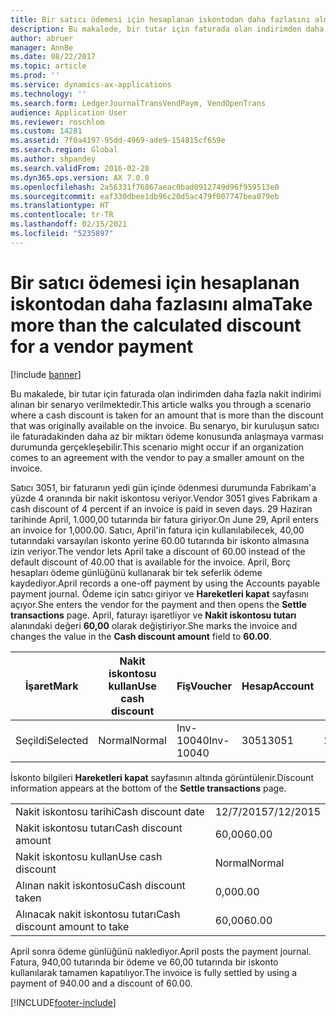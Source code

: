 ```yaml
---
title: Bir satıcı ödemesi için hesaplanan iskontodan daha fazlasını alma
description: Bu makalede, bir tutar için faturada olan indirimden daha fazla nakit indirimi alınan bir senaryo verilmektedir. Bu senaryo, bir kuruluşun satıcı ile faturadakinden daha az bir miktarı ödeme konusunda anlaşmaya varması durumunda gerçekleşebilir.
author: abruer
manager: AnnBe
ms.date: 08/22/2017
ms.topic: article
ms.prod: ''
ms.service: dynamics-ax-applications
ms.technology: ''
ms.search.form: LedgerJournalTransVendPaym, VendOpenTrans
audience: Application User
ms.reviewer: roschlom
ms.custom: 14281
ms.assetid: 7f0a4197-95dd-4969-ade9-154815cf659e
ms.search.region: Global
ms.author: shpandey
ms.search.validFrom: 2016-02-28
ms.dyn365.ops.version: AX 7.0.0
ms.openlocfilehash: 2a56331f76867aeac0bad0912749d96f959513e0
ms.sourcegitcommit: eaf330dbee1db96c20d5ac479f007747bea079eb
ms.translationtype: HT
ms.contentlocale: tr-TR
ms.lasthandoff: 02/15/2021
ms.locfileid: "5235897"
---
```

# <a name="take-more-than-the-calculated-discount-for-a-vendor-payment"></a><span data-ttu-id="9e1b9-104">Bir satıcı ödemesi için hesaplanan iskontodan daha fazlasını alma</span><span class="sxs-lookup"><span data-stu-id="9e1b9-104">Take more than the calculated discount for a vendor payment</span></span>

[!include [banner](../includes/banner.md)]

<span data-ttu-id="9e1b9-105">Bu makalede, bir tutar için faturada olan indirimden daha fazla nakit indirimi alınan bir senaryo verilmektedir.</span><span class="sxs-lookup"><span data-stu-id="9e1b9-105">This article walks you through a scenario where a cash discount is taken for an amount that is more than the discount that was originally available on the invoice.</span></span> <span data-ttu-id="9e1b9-106">Bu senaryo, bir kuruluşun satıcı ile faturadakinden daha az bir miktarı ödeme konusunda anlaşmaya varması durumunda gerçekleşebilir.</span><span class="sxs-lookup"><span data-stu-id="9e1b9-106">This scenario might occur if an organization comes to an agreement with the vendor to pay a smaller amount on the invoice.</span></span> 

<span data-ttu-id="9e1b9-107">Satıcı 3051, bir faturanın yedi gün içinde ödenmesi durumunda Fabrikam'a yüzde 4 oranında bir nakit iskontosu veriyor.</span><span class="sxs-lookup"><span data-stu-id="9e1b9-107">Vendor 3051 gives Fabrikam a cash discount of 4 percent if an invoice is paid in seven days.</span></span> <span data-ttu-id="9e1b9-108">29 Haziran tarihinde April, 1.000,00 tutarında bir fatura giriyor.</span><span class="sxs-lookup"><span data-stu-id="9e1b9-108">On June 29, April enters an invoice for 1,000.00.</span></span> <span data-ttu-id="9e1b9-109">Satıcı, April'in fatura için kullanılabilecek, 40,00 tutarındaki varsayılan iskonto yerine 60.00 tutarında bir iskonto almasına izin veriyor.</span><span class="sxs-lookup"><span data-stu-id="9e1b9-109">The vendor lets April take a discount of 60.00 instead of the default discount of 40.00 that is available for the invoice.</span></span> <span data-ttu-id="9e1b9-110">April, Borç hesapları ödeme günlüğünü kullanarak bir tek seferlik ödeme kaydediyor.</span><span class="sxs-lookup"><span data-stu-id="9e1b9-110">April records a one-off payment by using the Accounts payable payment journal.</span></span> <span data-ttu-id="9e1b9-111">Ödeme için satıcı giriyor ve **Hareketleri kapat** sayfasını açıyor.</span><span class="sxs-lookup"><span data-stu-id="9e1b9-111">She enters the vendor for the payment and then opens the **Settle transactions** page.</span></span> <span data-ttu-id="9e1b9-112">April, faturayı işaretliyor ve **Nakit iskontosu tutarı** alanındaki değeri **60,00** olarak değiştiriyor.</span><span class="sxs-lookup"><span data-stu-id="9e1b9-112">She marks the invoice and changes the value in the **Cash discount amount** field to **60.00**.</span></span>

| <span data-ttu-id="9e1b9-113">İşaret</span><span class="sxs-lookup"><span data-stu-id="9e1b9-113">Mark</span></span>     | <span data-ttu-id="9e1b9-114">Nakit iskontosu kullan</span><span class="sxs-lookup"><span data-stu-id="9e1b9-114">Use cash discount</span></span> | <span data-ttu-id="9e1b9-115">Fiş</span><span class="sxs-lookup"><span data-stu-id="9e1b9-115">Voucher</span></span>   | <span data-ttu-id="9e1b9-116">Hesap</span><span class="sxs-lookup"><span data-stu-id="9e1b9-116">Account</span></span> | <span data-ttu-id="9e1b9-117">Tarih</span><span class="sxs-lookup"><span data-stu-id="9e1b9-117">Date</span></span>      | <span data-ttu-id="9e1b9-118">Vade tarihi</span><span class="sxs-lookup"><span data-stu-id="9e1b9-118">Due date</span></span>  | <span data-ttu-id="9e1b9-119">Fatura</span><span class="sxs-lookup"><span data-stu-id="9e1b9-119">Invoice</span></span> | <span data-ttu-id="9e1b9-120">Hareket para birimi cinsinden tutar</span><span class="sxs-lookup"><span data-stu-id="9e1b9-120">Amount in transaction currency</span></span> | <span data-ttu-id="9e1b9-121">Para Birimi</span><span class="sxs-lookup"><span data-stu-id="9e1b9-121">Currency</span></span> | <span data-ttu-id="9e1b9-122">Kapatılacak tutar</span><span class="sxs-lookup"><span data-stu-id="9e1b9-122">Amount to settle</span></span> |
|----------|-------------------|-----------|---------|-----------|-----------|---------|--------------------------------|----------|------------------|
| <span data-ttu-id="9e1b9-123">Seçildi</span><span class="sxs-lookup"><span data-stu-id="9e1b9-123">Selected</span></span> | <span data-ttu-id="9e1b9-124">Normal</span><span class="sxs-lookup"><span data-stu-id="9e1b9-124">Normal</span></span>            | <span data-ttu-id="9e1b9-125">Inv-10040</span><span class="sxs-lookup"><span data-stu-id="9e1b9-125">Inv-10040</span></span> | <span data-ttu-id="9e1b9-126">3051</span><span class="sxs-lookup"><span data-stu-id="9e1b9-126">3051</span></span>    | <span data-ttu-id="9e1b9-127">29/6/2015</span><span class="sxs-lookup"><span data-stu-id="9e1b9-127">6/29/2015</span></span> | <span data-ttu-id="9e1b9-128">29/7/2015</span><span class="sxs-lookup"><span data-stu-id="9e1b9-128">7/29/2015</span></span> | <span data-ttu-id="9e1b9-129">10040</span><span class="sxs-lookup"><span data-stu-id="9e1b9-129">10040</span></span>   | <span data-ttu-id="9e1b9-130">1.000,00</span><span class="sxs-lookup"><span data-stu-id="9e1b9-130">1,000.00</span></span>                       | <span data-ttu-id="9e1b9-131">ABD Doları</span><span class="sxs-lookup"><span data-stu-id="9e1b9-131">USD</span></span>      | <span data-ttu-id="9e1b9-132">940,00</span><span class="sxs-lookup"><span data-stu-id="9e1b9-132">940.00</span></span>           |

<span data-ttu-id="9e1b9-133">İskonto bilgileri **Hareketleri kapat** sayfasının altında görüntülenir.</span><span class="sxs-lookup"><span data-stu-id="9e1b9-133">Discount information appears at the bottom of the **Settle transactions** page.</span></span>

|                              |           |
|------------------------------|-----------|
| <span data-ttu-id="9e1b9-134">Nakit iskontosu tarihi</span><span class="sxs-lookup"><span data-stu-id="9e1b9-134">Cash discount date</span></span>           | <span data-ttu-id="9e1b9-135">12/7/2015</span><span class="sxs-lookup"><span data-stu-id="9e1b9-135">7/12/2015</span></span> |
| <span data-ttu-id="9e1b9-136">Nakit iskontosu tutarı</span><span class="sxs-lookup"><span data-stu-id="9e1b9-136">Cash discount amount</span></span>         | <span data-ttu-id="9e1b9-137">60,00</span><span class="sxs-lookup"><span data-stu-id="9e1b9-137">60.00</span></span>     |
| <span data-ttu-id="9e1b9-138">Nakit iskontosu kullan</span><span class="sxs-lookup"><span data-stu-id="9e1b9-138">Use cash discount</span></span>            | <span data-ttu-id="9e1b9-139">Normal</span><span class="sxs-lookup"><span data-stu-id="9e1b9-139">Normal</span></span>    |
| <span data-ttu-id="9e1b9-140">Alınan nakit iskontosu</span><span class="sxs-lookup"><span data-stu-id="9e1b9-140">Cash discount taken</span></span>          | <span data-ttu-id="9e1b9-141">0,00</span><span class="sxs-lookup"><span data-stu-id="9e1b9-141">0.00</span></span>      |
| <span data-ttu-id="9e1b9-142">Alınacak nakit iskontosu tutarı</span><span class="sxs-lookup"><span data-stu-id="9e1b9-142">Cash discount amount to take</span></span> | <span data-ttu-id="9e1b9-143">60,00</span><span class="sxs-lookup"><span data-stu-id="9e1b9-143">60.00</span></span>     |

<span data-ttu-id="9e1b9-144">April sonra ödeme günlüğünü naklediyor.</span><span class="sxs-lookup"><span data-stu-id="9e1b9-144">April posts the payment journal.</span></span> <span data-ttu-id="9e1b9-145">Fatura, 940,00 tutarında bir ödeme ve 60,00 tutarında bir iskonto kullanılarak tamamen kapatılıyor.</span><span class="sxs-lookup"><span data-stu-id="9e1b9-145">The invoice is fully settled by using a payment of 940.00 and a discount of 60.00.</span></span>





[!INCLUDE[footer-include](../../includes/footer-banner.md)]